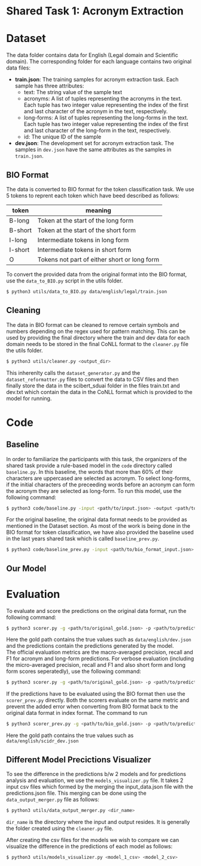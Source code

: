 # Shared Task 1: Acronym Extraction

# Dataset

The data folder contains data for English (Legal domain and Scientific domain). The corresponding folder for each language contains two original data files:

- **train.json**: The training samples for acronym extraction task. Each sample has three attributes:
  - text: The string value of the sample text
  - acronyms: A list of tuples representing the acronyms in the text. Each tuple has two integer value representing the index of the first and last character of the acronym in the text, respectively.
  - long-forms: A list of tuples representing the long-forms in the text. Each tuple has two integer value representing the index of the first and last character of the long-form in the text, respectively.
  - id: The unique ID of the sample
- **dev.json**: The development set for acronym extraction task. The samples in `dev.json` have the same attributes as the samples in `train.json`.

## BIO Format

The data is converted to BIO format for the token classification task. We use 5 tokens to reprent each token which have beed described as follows:

| token   | meaning                                      |
| ------- | -------------------------------------------- |
| B-long  | Token at the start of the long form          |
| B-short | Token at the start of the short form         |
| I-long  | Intermediate tokens in long form             |
| I-short | Intermediate tokens in short form            |
| O       | Tokens not part of either short or long form |

To convert the provided data from the original format into the BIO format, use the `data_to_BIO.py` script in the utils folder.

```bash
$ python3 utils/data_to_BIO.py data/english/legal/train.json
```

## Cleaning

The data in BIO format can be cleaned to remove certain symbols and numbers depending on the regex used for pattern matching. This can be used by providing the final directory where the train and dev data for each domain needs to be stored in the final CoNLL format to the `cleaner.py` file the utils folder.

```bash
$ python3 utils/cleaner.py <output_dir>
```

This inherenlty calls the `dataset_generator.py` and the `dataset_reformatter.py` files to convert the data to CSV files and then finally store the data in the scibert_sduai folder in the files train.txt and dev.txt which contain the data in the CoNLL format which is provided to the model for running.

# Code

## Baseline

In order to familiarize the participants with this task, the organizers of the shared task provide a rule-based model in the `code` directory called `baseline.py`. In this baseline, the words that more than 60% of their characters are uppercased are selected as acronym. To select long-forms, if the initial characters of the preceeding words before an acronym can form the acronym they are selected as long-form. To run this model, use the following command:

```bash
$ python3 code/baseline.py -input <path/to/input.json> -output <path/to/output.json>
```

For the original baseline, the original data format needs to be provided as mentioned in the Dataset section. As most of the work is being done in the BIO format for token classification, we have also provided the baseline used in the last years shared task which is called `baseline_prev.py`.

```bash
$ python3 code/baseline_prev.py -input <path/to/bio_format_input.json> -output <path/to/bio_format_output.json>
```

## Our Model

# Evaluation

To evaluate and score the predictions on the original data format, run the following command:

```bash
$ python3 scorer.py -g <path/to/original_gold.json> -p <path/to/predictions.json>
```

Here the gold path contains the true values such as `data/english/dev.json` and the predictions contain the predictions generated by the model.  
The official evaluation metrics are the macro-averaged precision, recall and F1 for acronym and long-form predictions. For verbose evaluation (including the micro-averaged precision, recall and F1 and also short form and long form scores seperatedly), use the following command:

```bash
$ python3 scorer.py -g <path/to/original_gold.json> -p <path/to/predictions.json> - v
```

If the predictions have to be evaluated using the BIO format then use the `scorer_prev.py` directly. Both the scorers evaluate on the same metric and prevent the added error when converting from BIO format back to the original data format in index format. The command to run

```bash
$ python3 scorer_prev.py -g <path/to/bio_gold.json> -p <path/to/predictions.json> - v
```

Here the gold path contains the true values such as `data/english/scidr_dev.json`

## Different Model Precictions Visualizer

To see the difference in the predictions b/w 2 models and for predictions analysis and evaluation, we use the `models_visualizer.py` file. It takes 2 input csv files which formed by the merging the input_data.json file with the predictions.json file. This merging can be done using the `data_output_merger.py` file as follows:

```bash
$ python3 utils/data_output_merger.py <dir_name>
```

`dir_name` is the directory where the input and output resides. It is generally the folder created using the `cleaner.py` file.

After creating the csv files for the models we wish to compare we can visualize the difference in the predictions of each model as follows:

```bash
$ python3 utils/models_visualizer.py <model_1_csv> <model_2_csv>
```
